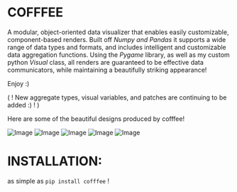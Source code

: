 # COFFFEE

A modular, object-oriented data visualizer that enables easily customizable, component-based renders. Built off *Numpy and Pandas* it supports a wide range of data types and formats, and includes intelligent and customizable data aggregation functions. Using the *Pygame* library, as well as my custom python *Visual* class, all renders are guaranteed to be effective data communicators, while maintaining a beautifully striking appearance!

Enjoy :)

( ! New aggregate types, visual variables, and patches are continuing to be added :) ! ) 

Here are some of the beautiful designs produced by cofffee!

![Image]( https://github.com/Brian-Masse/Coffee/blob/main/Demo%20Images/1.png )
![Image]( https://github.com/Brian-Masse/Coffee/blob/main/Demo%20Images/2.png )
![Image]( https://github.com/Brian-Masse/Coffee/blob/main/Demo%20Images/3.png )
![Image]( https://github.com/Brian-Masse/Coffee/blob/main/Demo%20Images/4.png )
![Image]( https://github.com/Brian-Masse/Coffee/blob/main/Demo%20Images/5.png )

# INSTALLATION:

as simple as 
``` pip install cofffee ``` !

